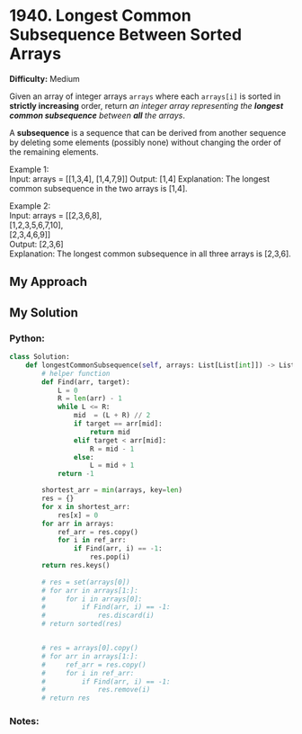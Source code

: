 # 1940. Longest Common Subsequence Between Sorted Arrays

**Difficulty:** Medium

Given an array of integer arrays `arrays` where each `arrays[i]` is sorted in **strictly increasing** order, return *an integer array representing the **longest common subsequence** between **all** the arrays*.

A **subsequence** is a sequence that can be derived from another sequence by deleting some elements (possibly none) without changing the order of the remaining elements.

Example 1:\
Input: arrays = \[\[1,3,4\], \[1,4,7,9\]\]
Output: \[1,4\]
Explanation: The longest common subsequence in the two arrays is \[1,4\].

Example 2:\
Input: arrays = [[2,3,6,8],\
                 [1,2,3,5,6,7,10],\
                 [2,3,4,6,9]]\
Output: [2,3,6]\
Explanation: The longest common subsequence in all three arrays is [2,3,6].

## My Approach


## My Solution
### Python:
```python
class Solution:
    def longestCommonSubsequence(self, arrays: List[List[int]]) -> List[int]:
        # helper function 
        def Find(arr, target):
            L = 0
            R = len(arr) - 1
            while L <= R:
                mid  = (L + R) // 2
                if target == arr[mid]:
                    return mid
                elif target < arr[mid]:
                    R = mid - 1
                else:
                    L = mid + 1
            return -1

        shortest_arr = min(arrays, key=len)
        res = {}
        for x in shortest_arr:
            res[x] = 0
        for arr in arrays:
            ref_arr = res.copy()
            for i in ref_arr:
                if Find(arr, i) == -1:
                    res.pop(i)
        return res.keys()
       
        # res = set(arrays[0])
        # for arr in arrays[1:]:
        #     for i in arrays[0]:
        #         if Find(arr, i) == -1:
        #             res.discard(i)
        # return sorted(res)


        # res = arrays[0].copy()
        # for arr in arrays[1:]:
        #     ref_arr = res.copy()
        #     for i in ref_arr:
        #         if Find(arr, i) == -1:
        #             res.remove(i)
        # return res

```




### Notes:



